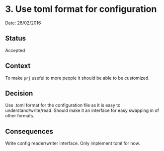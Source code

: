 # 3. Use toml format for configuration

Date: 28/02/2016

## Status

Accepted

## Context

To make `prj` useful to more people it should be able to be customized.

## Decision

Use .toml format for the configuration file as it is easy to understand/write/read.
Should make it an interface for easy swapping in of other formats.

## Consequences

Write config reader/writer interface. Only implement toml for now.
